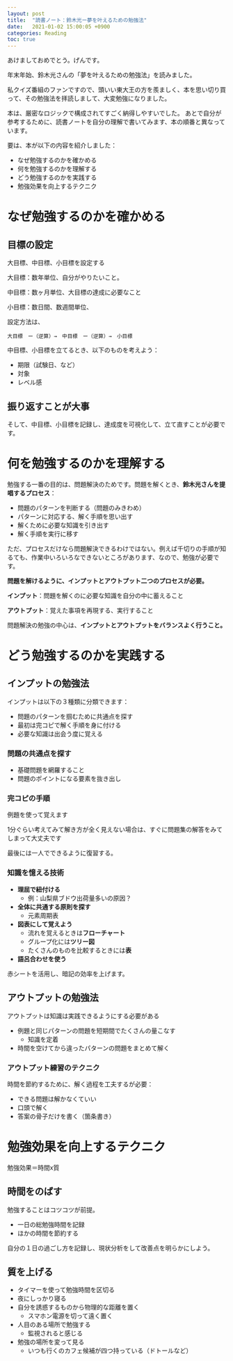 ```yaml
---
layout: post
title:  "読書ノート：鈴木光ー夢を叶えるための勉強法"
date:   2021-01-02 15:00:05 +0900
categories: Reading
toc: true
---
```


あけましておめでとう。げんです。

年末年始、鈴木光さんの「夢を叶えるための勉強法」を読みました。

私クイズ番組のファンですので、頭いい東大王の方を羨ましく、本を思い切り買って、その勉強法を拝読しまして、大変勉強になりました。

本は、厳密なロジックで構成されてすごく納得しやすいでした。
あとで自分が参考するために、読書ノートを自分の理解で書いてみます、本の順番と異なっています。

要は、本が以下の内容を紹介しました：

- なぜ勉強するのかを確かめる
- 何を勉強するのかを理解する
- どう勉強するのかを実践する
- 勉強効果を向上するテクニク

# なぜ勉強するのかを確かめる

## 目標の設定

大目標、中目標、小目標を設定する

大目標：数年単位、自分がやりたいこと。

中目標：数ヶ月単位、大目標の達成に必要なこと

小目標：数日間、数週間単位、

設定方法は、

```
大目標　ー（逆算）→　中目標　ー（逆算）→　小目標
```

中目標、小目標を立てるとき、以下のものを考えよう：

- 期限（試験日、など）
- 対象
- レベル感

## 振り返すことが大事

そして、中目標、小目標を記録し、達成度を可視化して、立て直すことが必要です。

# 何を勉強するのかを理解する

勉強する一番の目的は、問題解決のためです。問題を解くとき、**鈴木光さんを提唱するプロセス**：

- 問題のパターンを判断する（問題のみきわめ）
- パターンに対応する、解く手順を思い出す
- 解くために必要な知識を引き出す
- 解く手順を実行に移す

ただ、プロセスだけなら問題解決できるわけではない。例えば千切りの手順が知るても、作業中いろいろなできないところがあります、なので、勉強が必要です。

**問題を解けるように、インプットとアウトプット二つのプロセスが必要。**

**インプット**：問題を解くのに必要な知識を自分の中に蓄えること

**アウトプット**：覚えた事項を再現する、実行すること

問題解決の勉強の中心は、**インプットとアウトプットをバランスよく行うこと。**

# どう勉強するのかを実践する

## インプットの勉強法

インプットは以下の３種類に分類できます：

- 問題のパターンを掴むために共通点を探す
- 最初は完コピで解く手順を身に付ける
- 必要な知識は出会う度に覚える

### 問題の共通点を探す

- 基礎問題を網羅すること
- 問題のポイントになる要素を抜き出し

### 完コピの手順

例題を使って覚えます

1分ぐらい考えてみて解き方が全く見えない場合は、すぐに問題集の解答をみてしまって大丈夫です

最後には一人でできるように復習する。

### 知識を憶える技術

- **理屈で紐付ける**
    - 例：山梨県ブドウ出荷量多いの原因？
- **全体に共通する原則を探す**
    - 元素周期表
- **図表にして覚えよう**
    - 流れを覚えるときは**フローチャート**
    - グループ化には**ツリー図**
    - たくさんのものを比較するときには**表**
- **語呂合わせを使う**

赤シートを活用し、暗記の効率を上げます。

## アウトプットの勉強法

アウトプットは知識は実践できるようにする必要がある

- 例題と同じパターンの問題を短期間でたくさんの量こなす
    - 知識を定着
- 時間を空けてから違ったパターンの問題をまとめて解く

### **アウトプット練習のテクニク**

時間を節約するために、解く過程を工夫するが必要：

- できる問題は解かなくていい
- 口頭で解く
- 答案の骨子だけを書く（箇条書き）

# 勉強効果を向上するテクニク

勉強効果＝時間x質

## 時間をのばす

勉強することはコツコツが前提。

- 一日の総勉強時間を記録
- ほかの時間を節約する

自分の１日の過ごし方を記録し、現状分析をして改善点を明らかにしよう。

## 質を上げる

- タイマーを使って勉強時間を区切る
- 夜にしっかり寝る
- 自分を誘惑するものから物理的な距離を置く
    - スマホン電源を切って遠く置く
- 人目のある場所で勉強する
    - 監視されると感じる
- 勉強の場所を変って見る
    - いつも行くのカフェ候補が四つ持っている（ドトールなど）
